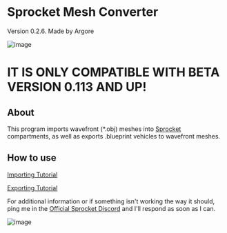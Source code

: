 # Sprocket Mesh Converter
Version 0.2.6. Made by Argore

![image](https://user-images.githubusercontent.com/45431685/150868568-5d657c4c-4c31-47ff-bc47-70cae00b9b59.png)

# IT IS ONLY COMPATIBLE WITH BETA VERSION 0.113 AND UP!

## About

This program imports wavefront (\*.obj) meshes into [Sprocket](https://store.steampowered.com/app/1674170/Sprocket/) compartments, as well as exports .blueprint vehicles to wavefront meshes.

## How to use 

[Importing Tutorial](https://github.com/ArgoreOfficial/SprocketMeshConverter/wiki/Importing-Tutorial)

[Exporting Tutorial](https://github.com/ArgoreOfficial/SprocketMeshConverter/wiki/Exporting-Tutorial)


For additional information or if something isn't working the way it should, ping me in the [Official Sprocket Discord](https://discord.gg/YYwcvmVuRP) and I'll respond as soon as I can.


![image](https://user-images.githubusercontent.com/45431685/148399805-2b594068-9b18-4a44-955d-ec228bb59331.png)
